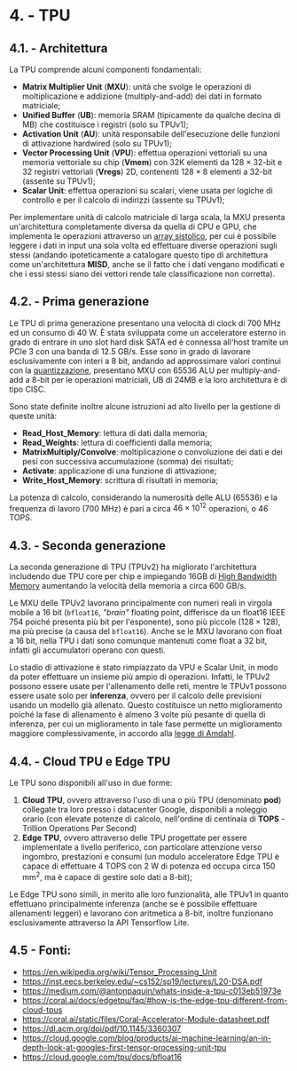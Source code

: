 # 4. - TPU

## 4.1. - Architettura
La TPU comprende alcuni componenti fondamentali:
- **Matrix Multiplier Unit** (**MXU**): unità che svolge le operazioni di moltiplicazione e addizione (multiply-and-add) dei dati in formato matriciale;
- **Unified Buffer** (**UB**): memoria SRAM (tipicamente da qualche decina di MB) che costituisce i registri (solo su TPUv1);
- **Activation Unit** (**AU**): unità responsabile dell'esecuzione delle funzioni di attivazione hardwired (solo su TPUv1);
 - **Vector Processing Unit** (**VPU**): effettua operazioni vettoriali su una memoria vettoriale su chip (**Vmem**) con 32K elementi da $128 \times 32$-bit e 32 registri vettoriali (**Vregs**) 2D, contenenti $128 \times 8$ elementi a 32-bit (assente su TPUv1);
 - **Scalar Unit**: effettua operazioni su scalari, viene usata per logiche di controllo e per il calcolo di indirizzi (assente su TPUv1);

Per implementare unità di calcolo matriciale di larga scala, la MXU presenta un'architettura completamente diversa da quella di CPU e GPU, che implementa le operazioni attraverso un [array sistolico](https://en.wikipedia.org/wiki/Systolic_array), per cui è possibile leggere i dati in input una sola volta ed effettuare diverse operazioni sugli stessi (andando ipoteticamente a catalogare questo tipo di architettura come un'architettura **MISD**, anche se il fatto che i dati vengano modificati e che i essi stessi siano dei vettori rende tale classificazione non corretta).

## 4.2. - Prima generazione

Le TPU di prima generazione presentano una velocità di clock di 700 MHz ed un consumo di 40 W. È stata sviluppata come un acceleratore esterno in grado di entrare in uno slot hard disk SATA ed è connessa all'host tramite un PCIe 3 con una banda di 12.5 GB/s.
Esse sono in grado di lavorare esclusivamente con interi a 8 bit, andando ad approssimare valori continui con la [quantizzazione](https://it.wikipedia.org/wiki/Quantizzazione_(elettronica)), 
presentano MXU con 65536 ALU per multiply-and-add a 8-bit per le operazioni matriciali, UB di 24MB e la loro architettura è di tipo CISC.


Sono state definite inoltre alcune istruzioni ad alto livello per la gestione di queste unità:
 - **Read_Host_Memory**: lettura di dati dalla memoria;
 - **Read_Weights**: lettura di coefficienti dalla memoria;
 - **MatrixMultiply/Convolve**: moltiplicazione o convoluzione dei dati e dei pesi con successiva accumulazione (somma) dei risultati;
 - **Activate**: applicazione di una funzione di attivazione;
 - **Write_Host_Memory**: scrittura di risultati in memoria;

La potenza di calcolo, considerando la numerosità delle ALU (65536) e la frequenza di lavoro (700 MHz) è pari a circa $46 \times 10^{12}$ operazioni, o 46 TOPS.

## 4.3. - Seconda generazione
La seconda generazione di TPU (TPUv2) ha migliorato l'architettura includendo due TPU core per chip e impiegando 16GB di [High Bandwidth Memory](https://en.wikipedia.org/wiki/High_Bandwidth_Memory) aumentando la velocità della memoria a circa 600 GB/s.

Le MXU delle TPUv2 lavorano principalmente con numeri reali in virgola mobile a 16 bit (`bfloat16`, *"brain"* floating point, differisce da un float16 IEEE 754 poiché presenta più bit per l'esponente), sono più piccole ($128 \times 128$), ma più precise (a causa del `bfloat16`).
Anche se le MXU lavorano con float a 16 bit, nella TPU i dati sono comunque mantenuti come float a 32 bit, infatti gli accumulatori operano con questi. 

Lo stadio di attivazione è stato rimpiazzato da VPU e Scalar Unit, in modo da poter effettuare un insieme più ampio di operazioni.
Infatti, le TPUv2 possono essere usate per l'allenamento delle reti, mentre le TPUv1 possono essere usate solo per **inferenza**, ovvero per il calcolo delle previsioni usando un modello già allenato. Questo costituisce un netto miglioramento poiché la fase di allenamento è almeno 3 volte più pesante di quella di inferenza, per cui un miglioramento in tale fase permette un miglioramento maggiore complessivamente, in accordo alla [legge di Amdahl](https://it.wikipedia.org/wiki/Legge_di_Amdahl).

## 4.4. - Cloud TPU e Edge TPU
Le TPU sono disponibili all'uso in due forme: 
1. **Cloud TPU**, ovvero attraverso l'uso di una o più TPU (denominato **pod**) collegate tra loro presso i datacenter Google, disponibili a noleggio orario (con elevate potenze di calcolo, nell'ordine di centinaia di **TOPS** - Trillion Operations Per Second)
2. **Edge TPU**, ovvero attraverso delle TPU progettate per essere implementate a livello periferico, con particolare attenzione verso ingombro, prestazioni e consumi (un modulo acceleratore Edge TPU è capace di effettuare 4 TOPS con 2 W di potenza ed occupa circa 150 mm$^{2}$, ma è capace di gestire solo dati a 8-bit);

Le Edge TPU sono simili, in merito alle loro funzionalità, alle TPUv1 in quanto effettuano principalmente inferenza (anche se è possibile effettuare allenamenti leggeri) e lavorano con aritmetica a 8-bit, inoltre funzionano esclusivamente attraverso la API Tensorflow Lite.

## 4.5 - Fonti:
- https://en.wikipedia.org/wiki/Tensor_Processing_Unit
- https://inst.eecs.berkeley.edu/~cs152/sp19/lectures/L20-DSA.pdf
- https://medium.com/@antonpaquin/whats-inside-a-tpu-c013eb51973e
- https://coral.ai/docs/edgetpu/faq/#how-is-the-edge-tpu-different-from-cloud-tpus
- https://coral.ai/static/files/Coral-Accelerator-Module-datasheet.pdf
- https://dl.acm.org/doi/pdf/10.1145/3360307
- https://cloud.google.com/blog/products/ai-machine-learning/an-in-depth-look-at-googles-first-tensor-processing-unit-tpu
- https://cloud.google.com/tpu/docs/bfloat16
